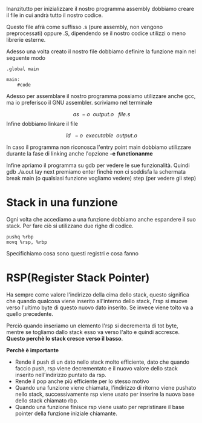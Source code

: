 
Inanzitutto per inizializzare il nostro programma assembly dobbiamo creare il file in cui andrà tutto il nostro codice.

Questo file afrà come suffisso .s (pure assembly, non vengono preprocessati) oppure .S, dipendendo se il nostro codice utilizzi o meno librerie esterne.

Adesso una volta creato il nostro file dobbiamo definire la funzione main nel seguente modo

```
.global main

main:
	#code
```


Adesso per assemblare il nostro programma possiamo utilizzare anche gcc, ma io preferisco il GNU assembler.
scriviamo nel terminale

$$as \ -o \ \ output.o \ \ \ file.s$$
Infine dobbiamo linkare il file

$$ld \ \ -o \ \ executable \ \ output.o$$

In caso il programma non riconosca l'entry point main dobbiamo utilizzare durante la fase di linking anche l'opzione **-e functionanme**

Infine apriamo il programma su gdb per vedere le sue funzionalità. Quindi
	gdb ./a.out
	lay next
premiamo enter finchè non ci soddisfa la schermata
	break main (o qualsiasi funzione vogliamo vedere)
	step (per vedere gli step)

# Stack in una funzione

Ogni volta che accediamo a una funzione dobbiamo anche espandere il suo stack. Per fare ciò si utilizzano due righe di codice.

	pushq %rbp
	movq %rsp, %rbp

Specifichiamo cosa sono questi registri e cosa fanno

# RSP(Register Stack Pointer)

Ha sempre come valore l'indirizzo della cima dello stack, questo significa che quando qualcosa viene inserito all'interno dello stack, l'rsp si muove verso l'ultimo byte di questo nuovo dato inserito. Se invece viene tolto va a quello precedente.

Perciò quando inseriamo un elemento l'rsp si decrementa di tot byte, mentre se togliamo dallo stack esso va verso l'alto e quindi accresce. **Questo perchè lo stack cresce verso il basso**.

**Perchè è importante**
- Rende il push di un dato nello stack molto efficiente, dato che quando faccio push, rsp viene decrementato e il nuovo valore dello stack inserito nell'indirizzo puntato da rsp.
- Rende il pop anche più efficiente per lo stesso motivo
- Quando una funzione viene chiamata, l'indirizzo di ritorno viene pushato nello stack, successivamente rsp viene usato per inserire la nuova base dello stack chiamato rbp.
- Quando una funzione finisce rsp viene usato per repristinare il base pointer della funzione iniziale chiamante.

